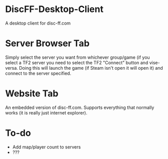 # DiscFF-Desktop-Client
A desktop client for disc-ff.com

# Server Browser Tab
Simply select the server you want from whichever group/game (if you select a TF2 server you need to select the TF2 "Connect" button and vise-versa. Doing this will launch the game (if Steam isn't open it will open it) and connect to the server specified.

# Website Tab
An embedded version of disc-ff.com. Supports everything that normally works (it is really just internet explorer).

# To-do
- Add map/player count to servers
- ???
